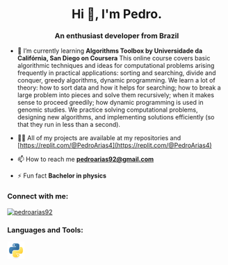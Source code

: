 <h1 align="center">Hi 👋, I'm Pedro.</h1>
<h3 align="center">An enthusiast developer from Brazil</h3>

- 🌱 I’m currently learning **Algorithms Toolbox by Universidade da Califórnia, San Diego on Coursera** This online course covers basic algorithmic techniques and ideas for computational problems arising frequently in practical applications: sorting and searching, divide and conquer, greedy algorithms, dynamic programming. We learn a lot of theory: how to sort data and how it helps for searching; how to break a large problem into pieces and solve them recursively; when it makes sense to proceed greedily; how dynamic programming is used in genomic studies. We practice solving computational problems, designing new algorithms, and implementing solutions efficiently (so that they run in less than a second).

- 👨‍💻 All of my projects are available at my repositories and [https://replit.com/@PedroArias4](https://replit.com/@PedroArias4)

- 📫 How to reach me **pedroarias92@gmail.com**

- ⚡ Fun fact **Bachelor in physics**

<h3 align="left">Connect with me:</h3>
<p align="left">
<a href="https://linkedin.com/in/pedroarias92" target="blank"><img align="center" src="https://raw.githubusercontent.com/rahuldkjain/github-profile-readme-generator/master/src/images/icons/Social/linked-in-alt.svg" alt="pedroarias92" height="30" width="40" /></a>
</p>

<h3 align="left">Languages and Tools:</h3>
<p align="left"> <a href="https://www.python.org" target="_blank" rel="noreferrer"> <img src="https://raw.githubusercontent.com/devicons/devicon/master/icons/python/python-original.svg" alt="python" width="40" height="40"/> </a> </p>
